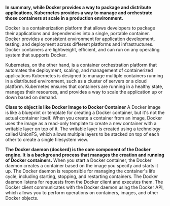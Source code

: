 **In summary, while Docker provides a way to package and distribute applications, Kubernetes provides a way to manage and orchestrate those containers at scale in a production environment.** 

Docker is a containerization platform that allows developers to package their applications and dependencies into a single, portable container. Docker provides a consistent environment for application development, testing, and deployment across different platforms and infrastructures. Docker containers are lightweight, efficient, and can run on any operating system that supports Docker.

Kubernetes, on the other hand, is a container orchestration platform that automates the deployment, scaling, and management of containerized applications Kubernetes is designed to manage multiple containers running in a distributed environment, such as a cluster of servers or a cloud platform. Kubernetes ensures that containers are running in a healthy state, manages their resources, and provides a way to scale the application up or down based on demand.

**Class to object is like Docker Image to Docker Container**
A Docker image is like a blueprint or template for creating a Docker container, but it's not the actual container itself. When you create a container from an image, Docker uses the image as a read-only template to create a new container with a writable layer on top of it. The writable layer is created using a technology called UnionFS, which allows multiple layers to be stacked on top of each other to create a single filesystem view.

**The Docker daemon (dockerd) is the core component of the Docker engine. It is a background process that manages the creation and running of Docker containers.**
When you start a Docker container, the Docker daemon creates a container based on the image you specify and starts it up. The Docker daemon is responsible for managing the container's life cycle, including starting, stopping, and restarting containers.
The Docker daemon listens for requests from the Docker client and executes them. The Docker client communicates with the Docker daemon using the Docker API, which allows you to perform operations on containers, images, and other Docker objects.